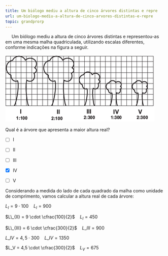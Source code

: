 ```yaml
---
title: Um biólogo mediu a altura de cinco árvores distintas e repre
url: um-biologo-mediu-a-altura-de-cinco-arvores-distintas-e-repre
topic: grandprorp
---
```



     Um biólogo mediu a altura de cinco árvores distintas e representou-as em uma mesma malha quadriculada, utilizando escalas diferentes, conforme indicações na figura a seguir.

![](24750916-96f8-52a6-9182-c4dbcf9a0c4e.png)

Qual é a árvore que apresenta a maior altura real?



- [ ] I
- [ ] II
- [ ] III
- [x] IV
- [ ] V


Considerando a medida do lado de cada quadrado da malha como unidade de comprimento, vamos calcular a altura real de cada árvore:

$L_I = 9 \cdot 100$    $L_I = 900$

$L\_{II} = 9 \cdot \cfrac{100}{2}$    $L_I = 450$

$L\_{III} = 6 \cdot \cfrac{300}{2}$    $L\_{III} = 900$

$L\_{IV} = 4,5 \cdot 300$    $L\_{IV} = 1350$

$L_V = 4,5 \cdot \cfrac{300}{2}$    $L_V = 675$

